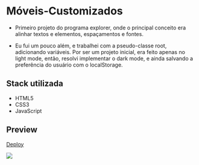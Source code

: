 # Móveis-Customizados

- Primeiro projeto do programa explorer, onde o principal conceito era alinhar textos e elementos, espaçamentos e fontes.

 - Eu fui um pouco além, e trabalhei com a pseudo-classe root, adicionando variáveis. Por ser um projeto inicial, era feito apenas no light mode, então, resolvi implementar o dark mode, e ainda salvando a preferência do usuário com o localStorage. 

## Stack utilizada

- HTML5
- CSS3
- JavaScript

## Preview

[Deploy](https://moveis-customizados-lb.netlify.app/)

<img src="https://user-images.githubusercontent.com/103150670/186551032-9419bb25-e888-4917-9aef-ace00737aa7f.gif" />
